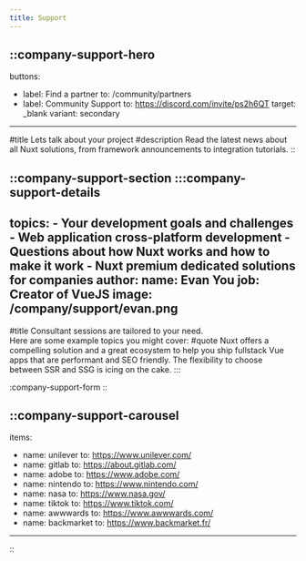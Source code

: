 ```yaml
---
title: Support
---
```


::company-support-hero
---
buttons:
  - label: Find a partner
    to: /community/partners
  - label: Community Support
    to: https://discord.com/invite/ps2h6QT
    target: _blank
    variant: secondary
---
#title
Lets talk about your project
#description
Read the latest news about all Nuxt solutions, from framework announcements to integration tutorials.
::

::company-support-section
  :::company-support-details
  ---
  topics:
    - Your development goals and challenges
    - Web application cross-platform development
    - Questions about how Nuxt works and how to make it work
    - Nuxt premium dedicated solutions for companies
  author:
    name: Evan You
    job: Creator of VueJS
    image: /company/support/evan.png
  ---
  #title
  Consultant sessions are tailored to your need.<br> Here are some example topics you might cover:
  #quote
  Nuxt offers a compelling solution and a great ecosystem to help you ship fullstack Vue apps that are performant and SEO friendly. The flexibility to choose between SSR and SSG is icing on the cake.
  :::

  :company-support-form
::

::company-support-carousel
---
items:
  - name: unilever
    to: https://www.unilever.com/
  - name: gitlab
    to: https://about.gitlab.com/
  - name: adobe
    to: https://www.adobe.com/
  - name: nintendo
    to: https://www.nintendo.com/
  - name: nasa
    to: https://www.nasa.gov/
  - name: tiktok
    to: https://www.tiktok.com/
  - name: awwwards
    to: https://www.awwwards.com/
  - name: backmarket
    to: https://www.backmarket.fr/
---
::
